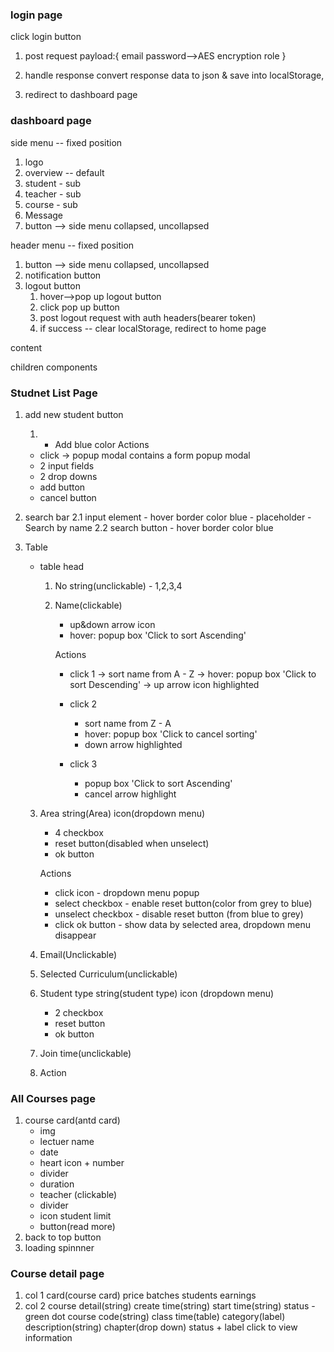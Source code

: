 ### login page

click login button

1. post request
   payload:{
   email
   password-->AES encryption
   role
   }
2. handle response
   convert response data to json & save into localStorage,

3. redirect to dashboard page

### dashboard page

side menu -- fixed position

1.  logo
2.  overview -- default
3.  student - sub
4.  teacher - sub
5.  course - sub
6.  Message
7.  button --> side menu collapsed, uncollapsed

header menu -- fixed position

1.  button --> side menu collapsed, uncollapsed
2.  notification button
3.  logout button
    1. hover-->pop up logout button
    2. click pop up button
    3. post logout request with auth headers(bearer token)
    4. if success -- clear localStorage, redirect to home page

content

children components

### Studnet List Page

1. add new student button
   1. - Add blue color
        Actions
   - click -> popup modal contains a form
     popup modal
   - 2 input fields
   - 2 drop downs
   - add button
   - cancel button
2. search bar
   2.1 input element - hover border color blue - placeholder - Search by name
   2.2 search button - hover border color blue

3. Table

   - table head

     1. No
        string(unclickable) - 1,2,3,4
     2. Name(clickable)

        - up&down arrow icon
        - hover: popup box 'Click to sort Ascending'

        Actions

        - click 1 -> sort name from A - Z
          -> hover: popup box 'Click to sort Descending'
          -> up arrow icon highlighted

        - click 2
          - sort name from Z - A
          - hover: popup box 'Click to cancel sorting'
          - down arrow highlighted
        - click 3
          - popup box 'Click to sort Ascending'
          - cancel arrow highlight

   3. Area
      string(Area)
      icon(dropdown menu)

      - 4 checkbox
      - reset button(disabled when unselect)
      - ok button

      Actions

      - click icon - dropdown menu popup
      - select checkbox - enable reset button(color from grey to blue)
      - unselect checkbox - disable reset button (from blue to grey)
      - click ok button - show data by selected area, dropdown menu disappear

   4. Email(Unclickable)
   5. Selected Curriculum(unclickable)
   6. Student type
      string(student type)
      icon (dropdown menu)
      - 2 checkbox
      - reset button
      - ok button
   7. Join time(unclickable)
   8. Action

### All Courses page

1.  course card(antd card)
    - img
    - lectuer name
    - date
    - heart icon + number
    - divider
    - duration
    - teacher (clickable)
    - divider
    - icon student limit
    - button(read more)
2.  back to top button
3.  loading spinnner

### Course detail page

1. col 1
   card(course card)
   price
   batches
   students
   earnings
2. col 2
   course detail(string)
   create time(string)
   start time(string)
   status - green dot
   course code(string)
   class time(table)
   category(label)
   description(string)
   chapter(drop down)
   status + label
   click to view information
